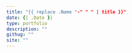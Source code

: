```yaml
---
title: "{{ replace .Name "-" " " | title }}"
date: {{ .Date }}
type: portfolio
description: ""
githug: ""
site: ""
---
```


